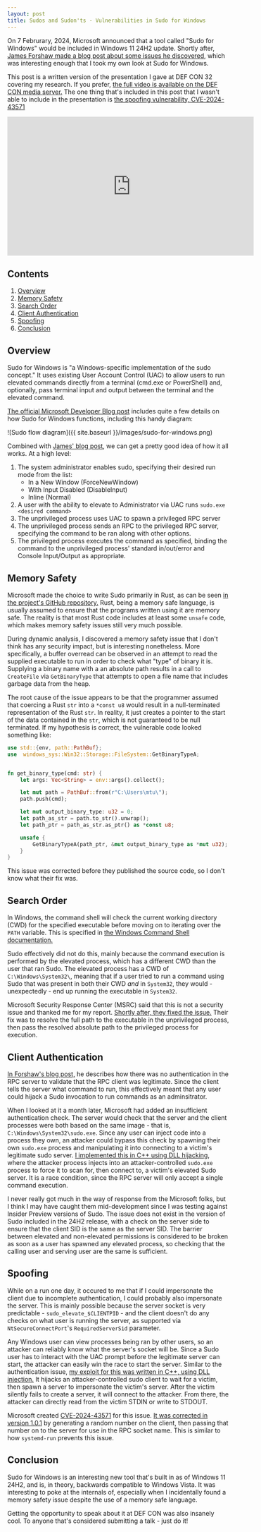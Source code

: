 ```yaml
---
layout: post
title: Sudos and Sudon'ts - Vulnerabilities in Sudo for Windows
---
```


On 7 Februrary, 2024, Microsoft announced that a tool called "Sudo for Windows"
would be included in Windows 11 24H2 update. Shortly after, [James Forshaw made
a blog post about some issues he discovered](https://www.tiraniddo.dev/2024/02/sudo-on-windows-quick-rundown.html),
which was interesting enough that I took my own look at Sudo for Windows.

This post is a written version of the presentation I gave at DEF CON 32 covering
my research. If you prefer, [the full video is available on the DEF CON media server.](https://media.defcon.org/DEF%20CON%2032/DEF%20CON%2032%20video%20and%20slides/DEF%20CON%2032%20-%20Sudos%20and%20Sudon%E2%80%99ts%20-%20Peering%20inside%20Sudo%20for%20Windows%20-%20Michael%20Torres.mp4)
The one thing that's included in this post that I wasn't able to include in the presentation is
[the spoofing vulnerability, CVE-2024-43571](#spoofing)

<iframe width="560" height="315" src="https://www.youtube.com/embed/-iNezAL_EF0?si=2WPnb5Fs_UD4Dofh" title="YouTube video player" frameborder="0" allow="accelerometer; autoplay; clipboard-write; encrypted-media; gyroscope; picture-in-picture; web-share" referrerpolicy="strict-origin-when-cross-origin" allowfullscreen></iframe>

## Contents
1.  [Overview](#overview)
2.  [Memory Safety](#memory-safety)
3.  [Search Order](#search-order)
4.  [Client Authentication](#client-authentication)
5.  [Spoofing](#spoofing)
6.  [Conclusion](#conclusion)


## Overview

Sudo for Windows is "a Windows-specific implementation of the sudo concept." It
uses existing User Account Control (UAC) to allow users to run elevated
commands directly from a terminal (cmd.exe or PowerShell) and, optionally, pass
terminal input and output between the terminal and the elevated command.

[The official Microsoft Developer Blog post](https://devblogs.microsoft.com/commandline/introducing-sudo-for-windows/)
includes quite a few details on how Sudo for Windows functions, including this
handy diagram:

![Sudo flow diagram]({{ site.baseurl }}/images/sudo-for-windows.png)

Combined with [James' blog post](https://www.tiraniddo.dev/2024/02/sudo-on-windows-quick-rundown.html),
we can get a pretty good idea of how it all works. At a high level:

1.  The system administrator enables sudo, specifying their desired run mode from the list:
    *   In a New Window (ForceNewWindow)
    *   With Input Disabled (DisableInput)
    *   Inline (Normal)
2.  A user with the ability to elevate to Administrator via UAC runs `sudo.exe <desired command>`
3.  The unprivileged process uses UAC to spawn a privileged RPC server
4.  The unprivileged process sends an RPC to the privileged RPC server, specifying the command to
    be ran along with other options.
5.  The privileged process executes the command as specified, binding the command to the
    unprivileged process' standard in/out/error and Console Input/Output as appropriate.

## Memory Safety

Microsoft made the choice to write Sudo primarily in Rust, as can be seen
[in the project's GitHub repository.](https://github.com/microsoft/sudo/tree/main)
Rust, being a memory safe language, is usually assumed to ensure that the programs written using
it are memory safe. The reality is that most Rust code includes at least some `unsafe` code, which
makes memory safety issues still very much possible.

During dynamic analysis, I discovered a memory safety issue that I don't think has any
security impact, but is interesting nonetheless. More specifically, a buffer overread can be
observed in an attempt to read the supplied executable to run in order to check what "type"
of binary it is. Supplying a binary name with a an absolute path results in a call to
`CreateFile` via `GetBinaryType` that attempts to open a file name that includes garbage data
from the heap.

The root cause of the issue appears to be that the programmer assumed that coercing a Rust `str`
into a `*const u8` would result in a null-terminated representation of the Rust `str`. In reality,
it just creates a pointer to the start of the data contained in the `str`, which is not guaranteed
to be null terminated. If my hypothesis is correct, the vulnerable code looked something like:

```rust
use std::{env, path::PathBuf};
use  windows_sys::Win32::Storage::FileSystem::GetBinaryTypeA;


fn get_binary_type(cmd: str) {
    let args: Vec<String> = env::args().collect();

    let mut path = PathBuf::from(r"C:\Users\mtu\");
    path.push(cmd);

    let mut output_binary_type: u32 = 0;
    let path_as_str = path.to_str().unwrap();
    let path_ptr = path_as_str.as_ptr() as *const u8;

    unsafe {
        GetBinaryTypeA(path_ptr, &mut output_binary_type as *mut u32);
    }
}
```

This issue was corrected before they published the source code, so I don't know what their fix
was.

## Search Order

In Windows, the command shell will check the current working directory (CWD) for the specified
executable before moving on to iterating over the `PATH` variable. This is specified in 
[the Windows Command Shell documentation.](https://learn.microsoft.com/en-us/previous-versions//cc723564(v=technet.10)#command-search-sequence)

Sudo effectively did not do this, mainly because the command execution is performed by the
elevated process, which has a different CWD than the user that ran Sudo. The elevated process
has a CWD of `C:\Windows\System32\`, meaning that if a user tried to run a command using Sudo
that was present in both their CWD _and_ in `System32`, they would - unexpectedly - end up
running the executable in `System32`.

Microsoft Security Response Center (MSRC) said that this is not a security issue and thanked
me for my report. [Shortly after, they fixed the issue.](https://github.com/microsoft/sudo/blob/main/sudo/src/run_handler.rs#L264-276)
Their fix was to resolve the full path to the executable in the unprivileged process, then pass
the resolved absolute path to the privileged process for execution.

## Client Authentication

[In Forshaw's blog post,](https://www.tiraniddo.dev/2024/02/sudo-on-windows-quick-rundown.html)
he describes how there was no authentication in the RPC server to validate that the RPC client
was legitimate. Since the client tells the server what command to run, this effectively meant
that any user could hijack a Sudo invocation to run commands as an adminsitrator.

When I looked at it a month later, Microsoft had added an insufficient authentication check. The
server would check that the server and the client processes were both based on the same image -
that is, `C:\Windows\System32\sudo.exe`. Since any user can inject code into a process they own,
an attacker could bypass this check by spawning their own `sudo.exe` process and manipulating it
into connecting to a victim's legitimate sudo server. [I implemented this in C++ using DLL hijacking](https://github.com/micrictor/sudo-dll-inject/tree/other-user-hook),
where the attacker process injects into an attacker-controlled `sudo.exe` process to force it to
scan for, then connect to, a victim's elevated Sudo server. It is a race condition, since the RPC
server will only accept a single command execution.

I never really got much in the way of response from the Microsoft folks, but I think I may have
caught them mid-development since I was testing against Insider Preview versions of Sudo. The
issue does not exist in the version of Sudo included in the 24H2 release, with a check on the
server side to ensure that the client SID is the same as the server SID. The barrier between
elevated and non-elevated permissions is considered to be broken as soon as a user has spawned any
elevated process, so checking that the calling user and serving user are the same is sufficient.

## Spoofing

While on a run one day, it occured to me that if I could impersonate the client due to incomplete
authentication, I could probably also impersonate the server. This is mainly possible because the
server socket is very predictable - `sudo_elevate_$CLIENTPID` - and the client doesn't do any
checks on what user is running the server, as supported via `NtSecureConnectPort`'s
`RequiredServerSid` parameter.

Any Windows user can view processes being ran by other users, so an attacker can reliably know
what the server's socket will be. Since a Sudo user has to interact with the UAC prompt before
the legitimate server can start, the attacker can easily win the race to start the server.
Similar to the authentication issue, [my exploit for this was written in C++, using DLL
injection.](https://github.com/micrictor/sudo-dll-inject/tree/server-impersonation) It hijacks an
attacker-controlled sudo client to wait for a victim, then spawn a server to impersonate the
victim's server. After the victim silently fails to create a server, it will connect to the
attacker. From there, the attacker can directly read from the victim STDIN or write to STDOUT.

Microsoft created [CVE-2024-43571](https://msrc.microsoft.com/update-guide/vulnerability/CVE-2024-43571) for this issue.
[It was corrected in version 1.0.1](https://github.com/microsoft/sudo/commit/9c53e97eb4fc58c9e135045946881123e0851528#diff-e39ad50c9af469f9ecb23b00141c40a1883dd2d82aa1beffee4029a60156fee0R352)
by generating a random number on the client, then passing that number on to the server for use in
the RPC socket name. This is similar to how `systemd-run` prevents this issue.

## Conclusion

Sudo for Windows is an interesting new tool that's built in as of Windows 11 24H2, and is, in
theory, backwards compatible to Windows Vista. It was interesting to poke at the internals of,
especially when I incidentally found a memory safety issue despite the use of a memory safe
language. 

Getting the opportunity to speak about it at DEF CON was also insanely cool. To anyone that's
considered submitting a talk - just do it!
